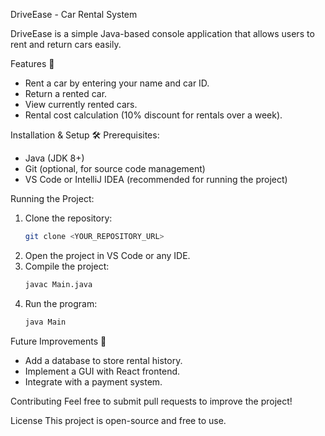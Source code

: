 DriveEase - Car Rental System

DriveEase is a simple Java-based console application that allows users to rent and return cars easily.

Features 🚗
- Rent a car by entering your name and car ID.
- Return a rented car.
- View currently rented cars.
- Rental cost calculation (10% discount for rentals over a week).

Installation & Setup 🛠
Prerequisites:
- Java (JDK 8+)
- Git (optional, for source code management)
- VS Code or IntelliJ IDEA (recommended for running the project)

Running the Project:
1. Clone the repository:
   ```sh
   git clone <YOUR_REPOSITORY_URL>
   ```
2. Open the project in VS Code or any IDE.
3. Compile the project:
   ```sh
   javac Main.java
   ```
4. Run the program:
   ```sh
   java Main
   ```

Future Improvements 🚀
- Add a database to store rental history.
- Implement a GUI with React frontend.
- Integrate with a payment system.

Contributing
Feel free to submit pull requests to improve the project!

License
This project is open-source and free to use.
